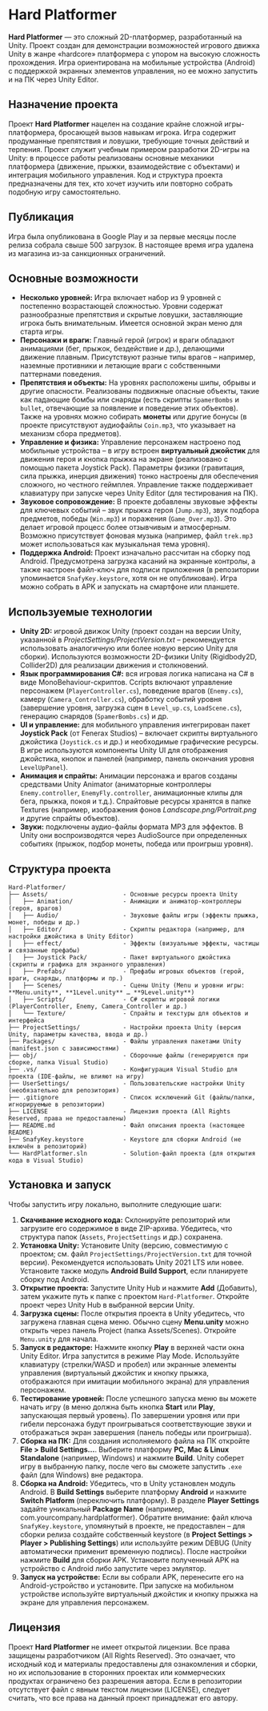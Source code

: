 # Hard Platformer

**Hard Platformer** — это сложный 2D-платформер, разработанный на Unity. Проект создан для демонстрации возможностей игрового движка Unity в жанре «hardcore» платформера с упором на высокую сложность прохождения. Игра ориентирована на мобильные устройства (Android) с поддержкой экранных элементов управления, но ее можно запустить и на ПК через Unity Editor.

## Назначение проекта

Проект **Hard Platformer** нацелен на создание крайне сложной игры-платформера, бросающей вызов навыкам игрока. Игра содержит продуманные препятствия и ловушки, требующие точных действий и терпения. Проект служит учебным примером разработки 2D-игры на Unity: в процессе работы реализованы основные механики платформера (движение, прыжки, взаимодействие с объектами) и интеграция мобильного управления. Код и структура проекта предназначены для тех, кто хочет изучить или повторно собрать подобную игру самостоятельно.

## Публикация 
Игра была опубликована в Google Play и за первые месяцы после релиза собрала свыше 500 загрузок. В настоящее время игра удалена из магазина из‑за санкционных ограничений.

## Основные возможности

- **Несколько уровней:** Игра включает набор из 9 уровней с постепенно возрастающей сложностью. Уровни содержат разнообразные препятствия и скрытые ловушки, заставляющие игрока быть внимательным. Имеется основной экран меню для старта игры.
- **Персонажи и враги:** Главный герой (игрок) и враги обладают анимациями (бег, прыжок, бездействие и др.), делающими движение плавным. Присутствуют разные типы врагов – например, наземные противники и летающие враги с собственными паттернами поведения.
- **Препятствия и объекты:** На уровнях расположены шипы, обрывы и другие опасности. Реализованы подвижные опасные объекты, такие как падающие бомбы или снаряды (есть скрипты `SpamerBombs` и `bullet`, отвечающие за появление и поведение этих объектов). Также на уровнях можно собирать **монеты** или другие бонусы (в проекте присутствуют аудиофайлы `Coin.mp3`, что указывает на механизм сбора предметов).
- **Управление и физика:** Управление персонажем настроено под мобильные устройства – в игру встроен **виртуальный джойстик** для движения героя и кнопка прыжка на экране (реализовано с помощью пакета Joystick Pack). Параметры физики (гравитация, сила прыжка, инерция движения) тонко настроены для обеспечения сложного, но честного геймплея. Управление также поддерживает клавиатуру при запуске через Unity Editor (для тестирования на ПК).
- **Звуковое сопровождение:** В проекте добавлены звуковые эффекты для ключевых событий – звук прыжка героя (`Jump.mp3`), звук подбора предметов, победы (`Win.mp3`) и поражения (`Game_Over.mp3`). Это делает игровой процесс более отзывчивым и атмосферным. Возможно присутствует фоновая музыка (например, файл `trek.mp3` может использоваться как музыкальная тема уровня).
- **Поддержка Android:** Проект изначально рассчитан на сборку под Android. Предусмотрена загрузка касаний на экранные контролы, а также настроен файл-ключ для подписи приложения (в репозитории упоминается `SnafyKey.keystore`, хотя он не опубликован). Игра можно собрать в APK и запускать на смартфоне или планшете.

## Используемые технологии

- **Unity 2D:** игровой движок Unity (проект создан на версии Unity, указанной в _ProjectSettings/ProjectVersion.txt_ – рекомендуется использовать аналогичную или более новую версию Unity для сборки). Используются возможности 2D-физики Unity (Rigidbody2D, Collider2D) для реализации движения и столкновений.
- **Язык программирования C#:** вся игровая логика написана на C# в виде MonoBehaviour-скриптов. Сcripts включают управление персонажем (`PlayerController.cs`), поведение врагов (`Enemy.cs`), камеру (`Camera_Controller.cs`), обработку событий уровня (завершение уровня, загрузка сцен в `Level_up.cs`, `LoadScene.cs`), генерацию снарядов (`SpamerBombs.cs`) и др.
- **UI и управление:** для мобильного управления интегрирован пакет **Joystick Pack** (от Fenerax Studios) – включает скрипты виртуального джойстика (`Joystick.cs` и др.) и необходимые графические ресурсы. В игре используются компоненты Unity UI для отображения джойстика, кнопок и панелей (например, панель окончания уровня `LevelUpPanel`).
- **Анимация и спрайты:** Анимации персонажа и врагов созданы средствами Unity Animator (аниматорные контроллеры `Enemy.controller`, `EnemyFly.controller`, анимационные клипы для бега, прыжка, покоя и т.д.). Спрайтовые ресурсы хранятся в папке Textures (например, изображения фонов _Landscape.png/Portrait.png_ и другие спрайты объектов).
- **Звуки:** подключены аудио-файлы формата MP3 для эффектов. В Unity они воспроизводятся через AudioSource при определенных событиях (прыжок, подбор монеты, победа или проигрыш уровня).


## Структура проекта

```text
Hard-Platformer/
├── Assets/                     - Основные ресурсы проекта Unity
│   ├── Animation/              - Анимации и аниматор-контроллеры (героя, врагов)
│   ├── Audio/                  - Звуковые файлы игры (эффекты прыжка, монет, победы и др.)
│   ├── Editor/                 - Скрипты редактора (например, для настройки джойстика в Unity Editor)
│   ├── effect/                 - Эффекты (визуальные эффекты, частицы и связанные префабы)
│   ├── Joystick Pack/          - Пакет виртуального джойстика (скрипты и графика для экранного управления)
│   ├── Prefabs/                - Префабы игровых объектов (герой, враги, снаряды, платформы и пр.)
│   ├── Scenes/                 - Сцены Unity (Menu и уровни игры: **Menu.unity**, **1Level.unity** … **9Level.unity**)
│   ├── Scripts/                - C# скрипты игровой логики (PlayerController, Enemy, Camera_Controller и др.)
│   └── Texture/                - Спрайты и текстуры для объектов и интерфейса
├── ProjectSettings/            - Настройки проекта Unity (версия Unity, параметры качества, ввода и др.)
├── Packages/                   - Файлы управления пакетами Unity (manifest.json с зависимостями)
├── obj/                        - Сборочные файлы (генерируются при сборке, папка Visual Studio)
├── .vs/                        - Конфигурация Visual Studio для проекта (IDE-файлы, не влияют на игру)
├── UserSettings/               - Пользовательские настройки Unity (необязательно для репозитория)
├── .gitignore                  - Список исключений Git (файлы/папки, игнорируемые в репозитории)
├── LICENSE                     - Лицензия проекта (All Rights Reserved, права не предоставлены)
├── README.md                   - Файл описания проекта (настоящее README)
├── SnafyKey.keystore           - Keystore для сборки Android (не включён в репозиторий)
└── HardPlatformer.sln          - Solution-файл проекта (для открытия кода в Visual Studio)
```

## Установка и запуск

Чтобы запустить игру локально, выполните следующие шаги:

1. **Скачивание исходного кода:** Склонируйте репозиторий или загрузите его содержимое в виде ZIP-архива. Убедитесь, что структура папок (`Assets`, `ProjectSettings` и др.) сохранена.
2. **Установка Unity:** Установите Unity (версию, совместимую с проектом; см. файл `ProjectSettings/ProjectVersion.txt` для точной версии). Рекомендуется использовать Unity 2021 LTS или новее. Установите также модуль **Android Build Support**, если планируете сборку под Android.
3. **Открытие проекта:** Запустите Unity Hub и нажмите **Add** (Добавить), затем укажите путь к папке с проектом `Hard-Platformer`. Откройте проект через Unity Hub в выбранной версии Unity.
4. **Загрузка сцены:** После открытия проекта в Unity убедитесь, что загружена главная сцена меню. Обычно сцену **Menu.unity** можно открыть через панель Project (папка Assets/Scenes). Откройте `Menu.unity` для начала.
5. **Запуск в редакторе:** Нажмите кнопку **Play** в верхней части окна Unity Editor. Игра запустится в режиме Play Mode. Используйте клавиатуру (стрелки/WASD и пробел) или экранные элементы управления (виртуальный джойстик и кнопку прыжка, отображаются при имитации мобильного экрана) для управления персонажем.
6. **Тестирование уровней:** После успешного запуска меню вы можете начать игру (в меню должна быть кнопка **Start** или **Play**, запускающая первый уровень). По завершении уровня или при гибели персонажа будут проигрываться соответствующие звуки и отображаться экран завершения (панель победы или проигрыша).
7. **Сборка на ПК:** Для создания исполняемого файла на ПК откройте **File > Build Settings...**. Выберите платформу **PC, Mac & Linux Standalone** (например, Windows) и нажмите **Build**. Unity соберет игру в выбранную папку, после чего вы сможете запустить `.exe` файл (для Windows) вне редактора.
8. **Сборка на Android:** Убедитесь, что в Unity установлен модуль Android. В **Build Settings** выберите платформу **Android** и нажмите **Switch Platform** (переключить платформу). В разделе **Player Settings** задайте уникальный **Package Name** (например, com.yourcompany.hardplatformer). Обратите внимание: файл ключа `SnafyKey.keystore`, упомянутый в проекте, не предоставлен – для сборки релиза создайте собственный keystore (в **Project Settings > Player > Publishing Settings**) или используйте режим DEBUG (Unity автоматически применит временную подпись). После настройки нажмите **Build** для сборки APK. Установите полученный APK на устройство с Android либо запустите через эмулятор.
9. **Запуск на устройстве:** Если вы собрали APK, перенесите его на Android-устройство и установите. При запуске на мобильном устройстве используйте виртуальный джойстик и кнопку прыжка на экране для управления персонажем.


## Лицензия

Проект **Hard Platformer** не имеет открытой лицензии. Все права защищены разработчиком (All Rights Reserved). Это означает, что исходный код и материалы предоставлены для ознакомления и сборки, но их использование в сторонних проектах или коммерческих продуктах ограничено без разрешения автора. Если в репозитории отсутствует файл с явным текстом лицензии (LICENSE), следует считать, что все права на данный проект принадлежат его автору.
